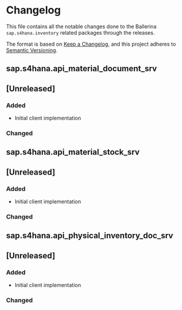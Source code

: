 # Changelog

This file contains all the notable changes done to the Ballerina `sap.s4hana.inventory` related packages through the
releases.

The format is based on [Keep a Changelog](https://keepachangelog.com/en/1.0.0/),
and this project adheres to [Semantic Versioning](https://semver.org/spec/v2.0.0.html).

## sap.s4hana.api_material_document_srv

## [Unreleased]

### Added

- Initial client implementation

### Changed

## sap.s4hana.api_material_stock_srv

## [Unreleased]

### Added

- Initial client implementation

### Changed

## sap.s4hana.api_physical_inventory_doc_srv

## [Unreleased]

### Added

- Initial client implementation

### Changed
